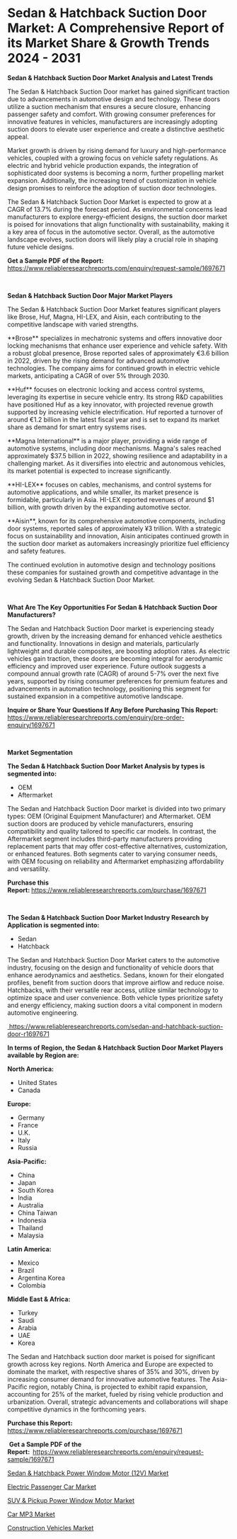 <p><h1>Sedan & Hatchback Suction Door Market: A Comprehensive Report of its Market Share & Growth Trends 2024 - 2031</h1></p><p><strong>Sedan & Hatchback Suction Door Market Analysis and Latest Trends</strong></p>
<p><p>The Sedan & Hatchback Suction Door market has gained significant traction due to advancements in automotive design and technology. These doors utilize a suction mechanism that ensures a secure closure, enhancing passenger safety and comfort. With growing consumer preferences for innovative features in vehicles, manufacturers are increasingly adopting suction doors to elevate user experience and create a distinctive aesthetic appeal.</p><p>Market growth is driven by rising demand for luxury and high-performance vehicles, coupled with a growing focus on vehicle safety regulations. As electric and hybrid vehicle production expands, the integration of sophisticated door systems is becoming a norm, further propelling market expansion. Additionally, the increasing trend of customization in vehicle design promises to reinforce the adoption of suction door technologies.</p><p>The Sedan & Hatchback Suction Door Market is expected to grow at a CAGR of 13.7% during the forecast period. As environmental concerns lead manufacturers to explore energy-efficient designs, the suction door market is poised for innovations that align functionality with sustainability, making it a key area of focus in the automotive sector. Overall, as the automotive landscape evolves, suction doors will likely play a crucial role in shaping future vehicle designs.</p></p>
<p><strong>Get a Sample PDF of the Report:&nbsp;</strong> <a href="https://www.reliableresearchreports.com/enquiry/request-sample/1697671?utm_campaign=28&utm_medium=2&utm_source=Github&utm_content=ia&utm_term=03102024&utm_id=sedan-hatchback-suction-door">https://www.reliableresearchreports.com/enquiry/request-sample/1697671</a></p>
<p>&nbsp;</p>
<p><strong>Sedan & Hatchback Suction Door Major Market Players</strong></p>
<p><p>The Sedan & Hatchback Suction Door Market features significant players like Brose, Huf, Magna, HI-LEX, and Aisin, each contributing to the competitive landscape with varied strengths. </p><p>**Brose** specializes in mechatronic systems and offers innovative door locking mechanisms that enhance user experience and vehicle safety. With a robust global presence, Brose reported sales of approximately €3.6 billion in 2022, driven by the rising demand for advanced automotive technologies. The company aims for continued growth in electric vehicle markets, anticipating a CAGR of over 5% through 2030.</p><p>**Huf** focuses on electronic locking and access control systems, leveraging its expertise in secure vehicle entry. Its strong R&D capabilities have positioned Huf as a key innovator, with projected revenue growth supported by increasing vehicle electrification. Huf reported a turnover of around €1.2 billion in the latest fiscal year and is set to expand its market share as demand for smart entry systems rises.</p><p>**Magna International** is a major player, providing a wide range of automotive systems, including door mechanisms. Magna's sales reached approximately $37.5 billion in 2022, showing resilience and adaptability in a challenging market. As it diversifies into electric and autonomous vehicles, its market potential is expected to increase significantly.</p><p>**HI-LEX** focuses on cables, mechanisms, and control systems for automotive applications, and while smaller, its market presence is formidable, particularly in Asia. HI-LEX reported revenues of around $1 billion, with growth driven by the expanding automotive sector.</p><p>**Aisin**, known for its comprehensive automotive components, including door systems, reported sales of approximately ¥3 trillion. With a strategic focus on sustainability and innovation, Aisin anticipates continued growth in the suction door market as automakers increasingly prioritize fuel efficiency and safety features.</p><p>The continued evolution in automotive design and technology positions these companies for sustained growth and competitive advantage in the evolving Sedan & Hatchback Suction Door Market.</p></p>
<p>&nbsp;</p>
<p><strong>What Are The Key Opportunities For Sedan & Hatchback Suction Door Manufacturers?</strong></p>
<p><p>The Sedan and Hatchback Suction Door market is experiencing steady growth, driven by the increasing demand for enhanced vehicle aesthetics and functionality. Innovations in design and materials, particularly lightweight and durable composites, are boosting adoption rates. As electric vehicles gain traction, these doors are becoming integral for aerodynamic efficiency and improved user experience. Future outlook suggests a compound annual growth rate (CAGR) of around 5-7% over the next five years, supported by rising consumer preferences for premium features and advancements in automation technology, positioning this segment for sustained expansion in a competitive automotive landscape.</p></p>
<p><strong>Inquire or Share Your Questions If Any Before Purchasing This Report:</strong> <a href="https://www.reliableresearchreports.com/enquiry/pre-order-enquiry/1697671?utm_campaign=28&utm_medium=2&utm_source=Github&utm_content=ia&utm_term=03102024&utm_id=sedan-hatchback-suction-door">https://www.reliableresearchreports.com/enquiry/pre-order-enquiry/1697671</a></p>
<p>&nbsp;</p>
<p><strong>Market Segmentation</strong></p>
<p><strong>The Sedan & Hatchback Suction Door Market Analysis by types is segmented into:</strong></p>
<p><ul><li>OEM</li><li>Aftermarket</li></ul></p>
<p><p>The Sedan and Hatchback Suction Door market is divided into two primary types: OEM (Original Equipment Manufacturer) and Aftermarket. OEM suction doors are produced by vehicle manufacturers, ensuring compatibility and quality tailored to specific car models. In contrast, the Aftermarket segment includes third-party manufacturers providing replacement parts that may offer cost-effective alternatives, customization, or enhanced features. Both segments cater to varying consumer needs, with OEM focusing on reliability and Aftermarket emphasizing affordability and versatility.</p></p>
<p><strong>Purchase this Report:&nbsp;</strong><a href="https://www.reliableresearchreports.com/purchase/1697671?utm_campaign=28&utm_medium=2&utm_source=Github&utm_content=ia&utm_term=03102024&utm_id=sedan-hatchback-suction-door">https://www.reliableresearchreports.com/purchase/1697671</a></p>
<p>&nbsp;</p>
<p><strong>The Sedan & Hatchback Suction Door Market Industry Research by Application is segmented into:</strong></p>
<p><ul><li>Sedan</li><li>Hatchback</li></ul></p>
<p><p>The Sedan and Hatchback Suction Door Market caters to the automotive industry, focusing on the design and functionality of vehicle doors that enhance aerodynamics and aesthetics. Sedans, known for their elongated profiles, benefit from suction doors that improve airflow and reduce noise. Hatchbacks, with their versatile rear access, utilize similar technology to optimize space and user convenience. Both vehicle types prioritize safety and energy efficiency, making suction doors a vital component in modern automotive engineering.</p></p>
<p><a href="https://www.reliableresearchreports.com/sedan-and-hatchback-suction-door-r1697671?utm_campaign=28&utm_medium=2&utm_source=Github&utm_content=ia&utm_term=03102024&utm_id=sedan-hatchback-suction-door">&nbsp;https://www.reliableresearchreports.com/sedan-and-hatchback-suction-door-r1697671</a></p>
<p><strong>In terms of Region, the Sedan & Hatchback Suction Door Market Players available by Region are:</strong></p>
<p>
    <p> <strong> North America: </strong>
        <ul>
            <li>United States</li>
            <li>Canada</li>
        </ul>
        </p> 
    <p> <strong> Europe: </strong>
        <ul>
            <li>Germany</li>
            <li>France</li>
            <li>U.K.</li>
            <li>Italy</li>
            <li>Russia</li>
        </ul>
        </p> 
    <p> <strong> Asia-Pacific: </strong>
        <ul>
            <li>China</li>
            <li>Japan</li>
            <li>South Korea</li>
            <li>India</li>
            <li>Australia</li>
            <li>China Taiwan</li>
            <li>Indonesia</li>
            <li>Thailand</li>
            <li>Malaysia</li>
        </ul>
        </p> 
    <p> <strong> Latin America: </strong>
        <ul>
            <li>Mexico</li>
            <li>Brazil</li>
            <li>Argentina Korea</li>
            <li>Colombia</li>
        </ul>
        </p> 
    <p> <strong> Middle East & Africa: </strong>
        <ul>
            <li>Turkey</li>
            <li>Saudi</li>
            <li>Arabia</li>
            <li>UAE</li>
            <li>Korea</li>
        </ul>
    </p>
    </p>
<p><p>The Sedan and Hatchback suction door market is poised for significant growth across key regions. North America and Europe are expected to dominate the market, with respective shares of 35% and 30%, driven by increasing consumer demand for innovative automotive features. The Asia-Pacific region, notably China, is projected to exhibit rapid expansion, accounting for 25% of the market, fueled by rising vehicle production and urbanization. Overall, strategic advancements and collaborations will shape competitive dynamics in the forthcoming years.</p></p>
<p><strong>Purchase this Report: </strong><a href="https://www.reliableresearchreports.com/purchase/1697671?utm_campaign=28&utm_medium=2&utm_source=Github&utm_content=ia&utm_term=03102024&utm_id=sedan-hatchback-suction-door">https://www.reliableresearchreports.com/purchase/1697671</a></p>
<p>&nbsp;<strong>Get a Sample PDF of the Report:&nbsp;&nbsp;</strong><a href="https://www.reliableresearchreports.com/enquiry/request-sample/1697671?utm_campaign=28&utm_medium=2&utm_source=Github&utm_content=ia&utm_term=03102024&utm_id=sedan-hatchback-suction-door">https://www.reliableresearchreports.com/enquiry/request-sample/1697671</a></p>
<p><strong></strong></p>
<p><p><a href="https://github.com/NathanColeman327/Market-Research-Report-List-1/blob/main/sedan-hatchback-power-window-motor-12v-market.md?utm_campaign=28&utm_medium=2&utm_source=Github&utm_content=ia&utm_term=03102024&utm_id=sedan-hatchback-suction-door">Sedan & Hatchback Power Window Motor (12V) Market</a></p><p><a href="https://www.linkedin.com/pulse/electric-passenger-car-market-dynamics-application-types-t8sme?utm_campaign=28&utm_medium=2&utm_source=Github&utm_content=ia&utm_term=03102024&utm_id=sedan-hatchback-suction-door">Electric Passenger Car Market</a></p><p><a href="https://github.com/RuthLucas64/Market-Research-Report-List-1/blob/main/suv-pickup-power-window-motor-market.md?utm_campaign=28&utm_medium=2&utm_source=Github&utm_content=ia&utm_term=03102024&utm_id=sedan-hatchback-suction-door">SUV & Pickup Power Window Motor Market</a></p><p><a href="https://www.linkedin.com/pulse/car-mp3-market-size-segmentation-trends-growth-analysis-8ijse?utm_campaign=28&utm_medium=2&utm_source=Github&utm_content=ia&utm_term=03102024&utm_id=sedan-hatchback-suction-door">Car MP3 Market</a></p><p><a href="https://www.linkedin.com/pulse/exploring-construction-vehicles-market-dynamics-global-trends-kvzre?utm_campaign=28&utm_medium=2&utm_source=Github&utm_content=ia&utm_term=03102024&utm_id=sedan-hatchback-suction-door">Construction Vehicles Market</a></p></p>